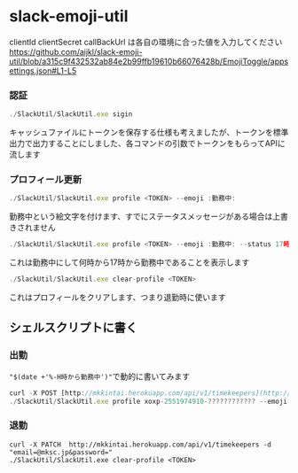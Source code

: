 # slack-emoji-util

clientId
clientSecret
callBackUrl
は各自の環境に合った値を入力してください
https://github.com/aijkl/slack-emoji-util/blob/a315c9f432532ab84e2b99ffb19610b66076428b/EmojiToggle/appsettings.json#L1-L5

### 認証

```jsx
./SlackUtil/SlackUtil.exe sigin
```

キャッシュファイルにトークンを保存する仕様も考えましたが、トークンを標準出力で出力することにしました、各コマンドの引数でトークンをもらってAPIに流します

### プロフィール更新

```jsx
./SlackUtil/SlackUtil.exe profile <TOKEN> --emoji :勤務中:
```

勤務中という絵文字を付けます、すでにステータスメッセージがある場合は上書きされません

```jsx
./SlackUtil/SlackUtil.exe profile <TOKEN> --emoji :勤務中: --status 17時から勤務中
```

これは勤務中にして何時から17時から勤務中であることを表示します


```jsx
./SlackUtil/SlackUtil.exe clear-profile <TOKEN>
```
これはプロフィールをクリアします、つまり退勤時に使います

## シェルスクリプトに書く

### 出勤
`"$(date +'%-H時から勤務中')"`で動的に書いてみます
```jsx
curl -X POST [http://mkkintai.herokuapp.com/api/v1/timekeepers](http://mkkintai.herokuapp.com/api/v1/timekeepers) -d "[email=hogehogheo@mksc.jp](mailto:email=hogehoge@mksc.jp)&password="
./SlackUtil/SlackUtil.exe profile xoxp-2551974910-???????????? --emoji :勤務中:  --status "$(date +'%-H時から勤務中')"
```

### 退勤
```
curl -X PATCH  http://mkkintai.herokuapp.com/api/v1/timekeepers -d "email=@mksc.jp&password=" 
./SlackUtil/SlackUtil.exe clear-profile <TOKEN>
```

